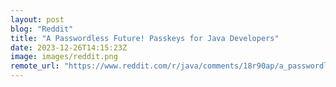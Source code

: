 ```yaml
---
layout: post
blog: "Reddit"
title: "A Passwordless Future! Passkeys for Java Developers"
date: 2023-12-26T14:15:23Z
image: images/reddit.png
remote_url: "https://www.reddit.com/r/java/comments/18r90ap/a_passwordless_future_passkeys_for_java_developers/"
---
```

